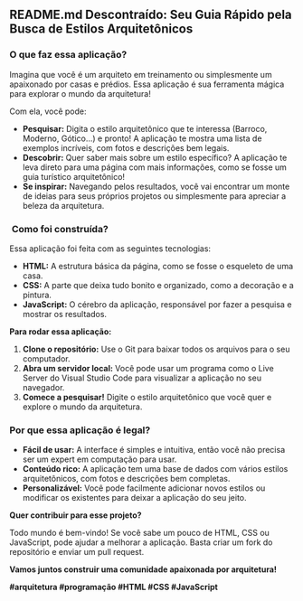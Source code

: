 ##  **README.md Descontraído: Seu Guia Rápido pela Busca de Estilos Arquitetônicos**

###  **O que faz essa aplicação?**

Imagina que você é um arquiteto em treinamento ou simplesmente um apaixonado por casas e prédios. Essa aplicação é sua ferramenta mágica para explorar o mundo da arquitetura! 

Com ela, você pode:

* **Pesquisar:** Digita o estilo arquitetônico que te interessa (Barroco, Moderno, Gótico...) e pronto! A aplicação te mostra uma lista de exemplos incríveis, com fotos e descrições bem legais.
* **Descobrir:** Quer saber mais sobre um estilo específico? A aplicação te leva direto para uma página com mais informações, como se fosse um guia turístico arquitetônico! ️
* **Se inspirar:** Navegando pelos resultados, você vai encontrar um monte de ideias para seus próprios projetos ou simplesmente para apreciar a beleza da arquitetura. 

### ️ **Como foi construída?**

Essa aplicação foi feita com as seguintes tecnologias:

* **HTML:** A estrutura básica da página, como se fosse o esqueleto de uma casa.
* **CSS:** A parte que deixa tudo bonito e organizado, como a decoração e a pintura.
* **JavaScript:** O cérebro da aplicação, responsável por fazer a pesquisa e mostrar os resultados.

**Para rodar essa aplicação:**

1. **Clone o repositório:** Use o Git para baixar todos os arquivos para o seu computador.
2. **Abra um servidor local:** Você pode usar um programa como o Live Server do Visual Studio Code para visualizar a aplicação no seu navegador.
3. **Comece a pesquisar!** Digite o estilo arquitetônico que você quer e explore o mundo da arquitetura.

###  **Por que essa aplicação é legal?**

* **Fácil de usar:** A interface é simples e intuitiva, então você não precisa ser um expert em computação para usar.
* **Conteúdo rico:** A aplicação tem uma base de dados com vários estilos arquitetônicos, com fotos e descrições bem completas.
* **Personalizável:** Você pode facilmente adicionar novos estilos ou modificar os existentes para deixar a aplicação do seu jeito.

**Quer contribuir para esse projeto?**

Todo mundo é bem-vindo! Se você sabe um pouco de HTML, CSS ou JavaScript, pode ajudar a melhorar a aplicação. Basta criar um fork do repositório e enviar um pull request. 

**Vamos juntos construir uma comunidade apaixonada por arquitetura!** ️

**#arquitetura #programação #HTML #CSS #JavaScript**
